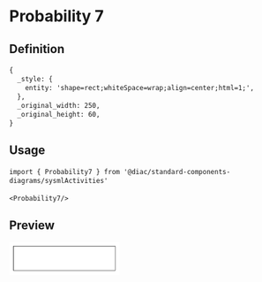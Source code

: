# Probability 7

## Definition

```
{
  _style: { 
    entity: 'shape=rect;whiteSpace=wrap;align=center;html=1;',
  },
  _original_width: 250,
  _original_height: 60,
}
```

## Usage

```
import { Probability7 } from '@diac/standard-components-diagrams/sysmlActivities'

<Probability7/>
```

## Preview

<img src="./probability-7.png" width="200"/>
